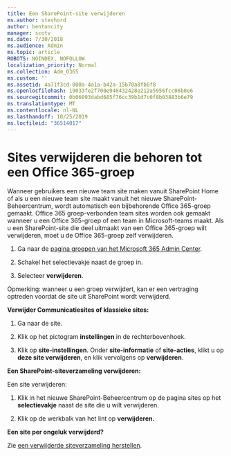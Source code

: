```yaml
---
title: Een SharePoint-site verwijderen
ms.author: stevhord
author: bentoncity
manager: scotv
ms.date: 7/30/2018
ms.audience: Admin
ms.topic: article
ROBOTS: NOINDEX, NOFOLLOW
localization_priority: Normal
ms.collection: Adm_O365
ms.custom: ''
ms.assetid: 4a71f3cd-000a-4a1a-b42a-15b70a8fb6f8
ms.openlocfilehash: 19033fe2f700e940432428e212a5956fcc06b0e6
ms.sourcegitcommit: 0b06093dabd685f76cc39b1d7c0f8b03883b6e79
ms.translationtype: MT
ms.contentlocale: nl-NL
ms.lasthandoff: 10/25/2019
ms.locfileid: "36514017"
---
```

# <a name="delete-sites-that-belong-to-an-office-365-group"></a>Sites verwijderen die behoren tot een Office 365-groep

Wanneer gebruikers een nieuwe team site maken vanuit SharePoint Home of als u een nieuwe team site maakt vanuit het nieuwe SharePoint-Beheercentrum, wordt automatisch een bijbehorende Office 365-groep gemaakt. Office 365 groep-verbonden team sites worden ook gemaakt wanneer u een Office 365-groep of een team in Microsoft-teams maakt. Als u een SharePoint-site die deel uitmaakt van een Office 365-groep wilt verwijderen, moet u de Office 365-groep zelf verwijderen. 
  
1. Ga naar de [pagina groepen van het Microsoft 365 Admin Center](https://portal.office.com/adminportal/home#/groups).
    
2. Schakel het selectievakje naast de groep in.
    
3. Selecteer **verwijderen**.
    
Opmerking: wanneer u een groep verwijdert, kan er een vertraging optreden voordat de site uit SharePoint wordt verwijderd.
  
**Verwijder Communicatiesites of klassieke sites:**

1. Ga naar de site.
  
2. Klik op het pictogram **instellingen** in de rechterbovenhoek. 
  
3. Klik op **site-instellingen**. Onder **site-informatie** of **site-acties**, klikt u op **deze site verwijderen**, en klik vervolgens op **verwijderen**.
  
**Een SharePoint-siteverzameling verwijderen:**

Een site verwijderen:
  
1. Klik in het nieuwe SharePoint-Beheercentrum op de pagina sites op het **selectievakje** naast de site die u wilt verwijderen. 
    
2. Klik op de werkbalk van het lint op **verwijderen.**
    
**Een site per ongeluk verwijderd?**

Zie [een verwijderde siteverzameling herstellen](https://go.microsoft.com/fwlink/?linkid=867660).
  

